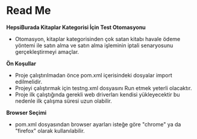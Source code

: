 # **Read Me**

**HepsiBurada Kitaplar Kategorisi İçin Test Otomasyonu**

* Otomasyon, kitaplar kategorisinden çok satan kitabı havale 
ödeme yöntemi ile satın alma ve satın alma işleminin iptali senaryosunu gerçekleştirmeyi amaçlar.


**Ön Koşullar**
* Proje çalıştırılmadan önce pom.xml içerisindeki dosyalar import edilmelidir.
* Projeyi çalıştırmak için testng.xml dosyasını Run etmek yeterli olacaktır.
* Proje ilk çalıştığında gerekli web driverları kendisi yükleyecektir bu nedenle 
ilk çalışma süresi uzun olabilir.

**Browser Seçimi**
* pom.xml dosyasından browser ayarları isteğe göre "chrome" ya da "firefox" olarak kullanılabilir. 



